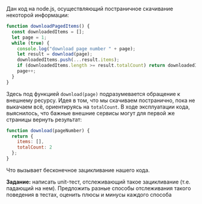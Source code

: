 Дан код на node.js, осуществляющий постраничное скачивание некоторой информации:
```javascript
function downloadPagedItems() {
  const downloadedItems = [];
  let page = 1;
  while (true) {
    console.log("download page number " + page);
    let result = download(page);
    downloadedItems.push(...result.items);
    if (downloadedItems.length >= result.totalCount) return downloadedItems;
    page++;
  }
}
```
Здесь под функцией `download(page)` подразумевается обращение к внешнему ресурсу. Идея в том, что мы скачиваем постранично, пока не выкачаем всё, ориентируясь на `totalCount`.
В ходе эксплуатации кода, выяснилось, что бажные внешние сервисы могут для первой же страницы вернуть результат:
```javascript
function download(pageNumber) {
  return {
    items: [],
    totalCount: 2
  };
}
```
Что вызывает бесконечное зацикливание нашего кода.

**Задание:** написать unit-тест, отслеживающий такое зацикливание (т.е. падающий на нем). Предложить разные способы отслеживания такого поведения в тестах, оценить плюсы и минусы каждого способа
